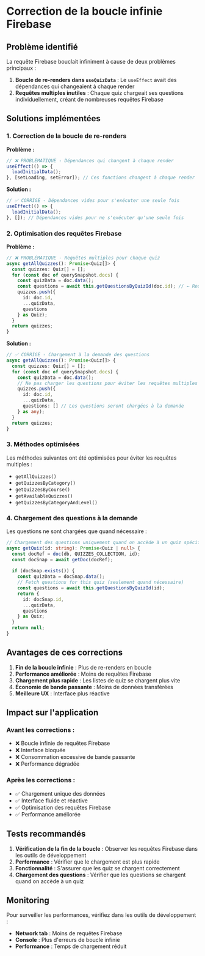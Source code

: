 # Correction de la boucle infinie Firebase

## Problème identifié

La requête Firebase bouclait infiniment à cause de deux problèmes principaux :

1. **Boucle de re-renders dans `useQuizData`** : Le `useEffect` avait des dépendances qui changeaient à chaque render
2. **Requêtes multiples inutiles** : Chaque quiz chargeait ses questions individuellement, créant de nombreuses requêtes Firebase

## Solutions implémentées

### 1. Correction de la boucle de re-renders

**Problème :**
```typescript
// ❌ PROBLÉMATIQUE - Dépendances qui changent à chaque render
useEffect(() => {
  loadInitialData();
}, [setLoading, setError]); // Ces fonctions changent à chaque render
```

**Solution :**
```typescript
// ✅ CORRIGÉ - Dépendances vides pour s'exécuter une seule fois
useEffect(() => {
  loadInitialData();
}, []); // Dépendances vides pour ne s'exécuter qu'une seule fois
```

### 2. Optimisation des requêtes Firebase

**Problème :**
```typescript
// ❌ PROBLÉMATIQUE - Requêtes multiples pour chaque quiz
async getAllQuizzes(): Promise<Quiz[]> {
  const quizzes: Quiz[] = [];
  for (const doc of querySnapshot.docs) {
    const quizData = doc.data();
    const questions = await this.getQuestionsByQuizId(doc.id); // ← Requête pour chaque quiz
    quizzes.push({
      id: doc.id,
      ...quizData,
      questions
    } as Quiz);
  }
  return quizzes;
}
```

**Solution :**
```typescript
// ✅ CORRIGÉ - Chargement à la demande des questions
async getAllQuizzes(): Promise<Quiz[]> {
  const quizzes: Quiz[] = [];
  for (const doc of querySnapshot.docs) {
    const quizData = doc.data();
    // Ne pas charger les questions pour éviter les requêtes multiples
    quizzes.push({
      id: doc.id,
      ...quizData,
      questions: [] // Les questions seront chargées à la demande
    } as any);
  }
  return quizzes;
}
```

### 3. Méthodes optimisées

Les méthodes suivantes ont été optimisées pour éviter les requêtes multiples :

- `getAllQuizzes()`
- `getQuizzesByCategory()`
- `getQuizzesByCourse()`
- `getAvailableQuizzes()`
- `getQuizzesByCategoryAndLevel()`

### 4. Chargement des questions à la demande

Les questions ne sont chargées que quand nécessaire :

```typescript
// Chargement des questions uniquement quand on accède à un quiz spécifique
async getQuiz(id: string): Promise<Quiz | null> {
  const docRef = doc(db, QUIZZES_COLLECTION, id);
  const docSnap = await getDoc(docRef);
  
  if (docSnap.exists()) {
    const quizData = docSnap.data();
    // Fetch questions for this quiz (seulement quand nécessaire)
    const questions = await this.getQuestionsByQuizId(id);
    return { 
      id: docSnap.id, 
      ...quizData,
      questions 
    } as Quiz;
  }
  return null;
}
```

## Avantages de ces corrections

1. **Fin de la boucle infinie** : Plus de re-renders en boucle
2. **Performance améliorée** : Moins de requêtes Firebase
3. **Chargement plus rapide** : Les listes de quiz se chargent plus vite
4. **Économie de bande passante** : Moins de données transférées
5. **Meilleure UX** : Interface plus réactive

## Impact sur l'application

### Avant les corrections :
- ❌ Boucle infinie de requêtes Firebase
- ❌ Interface bloquée
- ❌ Consommation excessive de bande passante
- ❌ Performance dégradée

### Après les corrections :
- ✅ Chargement unique des données
- ✅ Interface fluide et réactive
- ✅ Optimisation des requêtes Firebase
- ✅ Performance améliorée

## Tests recommandés

1. **Vérification de la fin de la boucle** : Observer les requêtes Firebase dans les outils de développement
2. **Performance** : Vérifier que le chargement est plus rapide
3. **Fonctionnalité** : S'assurer que les quiz se chargent correctement
4. **Chargement des questions** : Vérifier que les questions se chargent quand on accède à un quiz

## Monitoring

Pour surveiller les performances, vérifiez dans les outils de développement :

- **Network tab** : Moins de requêtes Firebase
- **Console** : Plus d'erreurs de boucle infinie
- **Performance** : Temps de chargement réduit 